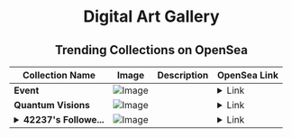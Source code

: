 <div align="center">

# Digital Art Gallery

## Trending Collections on OpenSea

| Collection Name                       | Image                                                                                     | Description                       | OpenSea Link                                                                                          |
|---------------------------------------|-------------------------------------------------------------------------------------------|-----------------------------------|--------------------------------------------------------------------------------------------------------|
| **Event** | ![Image](https://i.seadn.io/s/raw/files/13eec104c5f21237e9e8ecf4c7101cae.png?w=500&auto=format?w=200&auto=format) |  | <details><summary>Link</summary>[Event](https://opensea.io/collection/event-333)</details> |
| **Quantum Visions** | ![Image](https://i.seadn.io/s/raw/files/3895d6d20c6c823c4fbafb2ace5b6cb6.webp?w=500&auto=format?w=200&auto=format) |  | <details><summary>Link</summary>[Quantum Visions](https://opensea.io/collection/quantum-visions-11)</details> |
| **<details><summary>42237's Followe...</summary>42237's Follower</details>** | ![Image](https://i.seadn.io/s/raw/files/19f9f090920392cc3650cbdf4361755b.png?w=500&auto=format?w=200&auto=format) |  | <details><summary>Link</summary>[42237's Follower](https://opensea.io/collection/42237-s-follower)</details> |

</div>